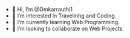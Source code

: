 - 👋 Hi, I’m @Omkarrauthi1
- 👀 I’m interested in Travelinhg and Coding.
- 🌱 I’m currently learning Web Programming.
- 💞️ I’m looking to collaborate on Web Projects.


<!---
Omkarrauthi1/Omkarrauthi1 is a ✨ special ✨ repository because its `README.md` (this file) appears on your GitHub profile.
You can click the Preview link to take a look at your changes.
--->
